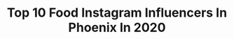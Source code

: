 ---
title: Top 10 Food Instagram Influencers In Phoenix In 2020
description: >-
  Find top food Instagram influencers in Phoenix in 2020. Most popular hashtags: #arizona #phoenix #food #eeeeeats.
platform: Instagram
hits: 37
text_top: Discover the best Instagram influencers on inBeat.
text_bottom: inBeat holds 37 Instagram influencers like this in Phoenix, United States for you to pitch.
profiles:
  - username: "azcentral"
    fullname: >-
      azcentral
    bio: >-
      Telling stories one photo at a time • Tag us via #azcentral or #xaz • Witnesses of Westgate shooting in Glendale describe shock, chaos:
    location: "United States"
    followers: 91822
    engagement: 132
    commentsToLikes: 0.108499
    id: ck8wedvx3dwyz0j78c8pgnjwi
    verified: true
    hashtags: "#coronavirus, #reopening, #nurses, #arizona"
  - username: "thebiteshot"
    fullname: >-
      Joanie Simon
    bio: >-
      Food Photographer, blogger and teacher🌵 Phoenix, AZ #thebiteshot
    location: "United States"
    followers: 103544
    engagement: 462
    commentsToLikes: 0.027033
    id: ck0ueekj7l3l40i19xlvuwcca
    verified: true
    hashtags: "#feedfeed, #foodblogeats, #foodphotography, #foodbloggerpro"
  - username: "slowroasted"
    fullname: >-
      The Slow Roasted Italian
    bio: >-
      Chad & Donna Elick Phoenix Foodies 🔥 Simple Recipes, Food & Travel 📲 Tag pics @slowroasted More Fabulous Recipes↓↓↓
    location: "United States"
    followers: 70234
    engagement: 55
    commentsToLikes: 0.012985
    id: ck5hpw18gs2cb0i118haqy0wh
    verified: false
    hashtags: "#food, #yumm, #homemade, #crockpot"
  - username: "morganfigge"
    fullname: >-
      M O R G A N  F I G G E
    bio: >-
      MY LIFE THROUGH PHOTOS • Theme Parks • Movies • Food • Taco Bell •
    location: "United States"
    followers: 10080
    engagement: 1028
    commentsToLikes: 0.035854
    id: ck9hbppa2hxmf0j78do779hmm
    verified: false
    hashtags: "#modeling, #fitness, #vote, #disneyworld"
  - username: "801.moto.chic"
    fullname: >-
      S H A I L A  R A Y
    bio: >-
      Content Creator | Marketing Food + Fitness PHX All Day 🌵 Proud American 🇺🇸
    location: "United States"
    followers: 25906
    engagement: 526
    commentsToLikes: 0.026018
    id: ck5zzt0ywcdhq0i14xjraim08
    verified: false
    hashtags: "#americanmuscle, #motivation, #az, #motivationalquotes"
  - username: "ourbully"
    fullname: >-
      Miss Stella 🎀
    bio: >-
      Lover of food and cuddles🐖💟 March 30,2009🎂
    location: "United States"
    followers: 18503
    engagement: 237
    commentsToLikes: 0.105757
    id: ck6to1f05bkb20j71vc7jicve
    verified: false
    hashtags: "#beachdoggy, #californiadogs, #nannerfest2020, #englishbullterrier"
  - username: "hungryhugh"
    fullname: >-
      Food & Travel with Hugh Harper
    bio: >-
      Food | Travel | Fitness | Lifestyle | 🇺🇸🇵🇭 📍Los Angeles 📧: kuyameztizo@gmail.com DM or email for business collaborations/inquiries
    location: "United States"
    followers: 542421
    engagement: 287
    commentsToLikes: 0.012299
    id: ck0u0qcshul1c0i19hfy3fzyr
    verified: false
    hashtags: "#eater, #orangecounty, #glendale, #lagram"
  - username: "panthereats"
    fullname: >-
      PANTHER ◠ ARIZONA FOODIE
    bio: >-
      BRB ⋒ I help food lovers & experience hunters discover the BEST in AZ & KS. ⋒ Panth3reats@gmail.com ↓ FOLLOW ME ON TIKTOK
    location: "United States"
    followers: 2920
    engagement: 1111
    commentsToLikes: 0.449137
    id: ck6trsxep0wpe0j71lpncj46p
    verified: false
    hashtags: "#arizonastateuniversity, #arizonafoodie, #phxfoodculture, #scottsdalearizona"
  - username: "tonygrowsfood"
    fullname: >-
      Tony Kasowski
    bio: >-
      Growing food with integrity and helping others do the same. Edible landscape and urban farm consultant, developer & educator. Hello@normalgardens.com
    location: "United States"
    followers: 20643
    engagement: 204
    commentsToLikes: 0.044404
    id: ck9weuf3rlvkz0j78mlz3qdj4
    verified: false
    hashtags: "#permaculture, #plants, #garden, #beforeandafter"
  - username: "azfoodie"
    fullname: >-
      The Original Arizona Foodie ™️
    bio: >-
      Arizona Foodie Diana Brandt Venmo diana-brandt-2 Zagat Award recipient 🥇 Voted best food blog 🍰 Voted Acclaimed Industry Instagrammer 🍩
    location: "United States"
    followers: 127124
    engagement: 125
    commentsToLikes: 0.080686
    id: ck0tx4vbrhxbb0i19n9xaiwm5
    verified: false
    hashtags: "#venmochallenge, #azfoodie, #myphx, #freshforeveryone"
---